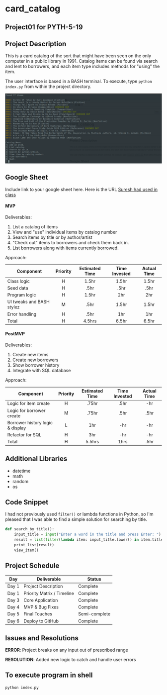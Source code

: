 # card_catalog
## Project01 for PYTH-5-19

## Project Description
This is a card catalog of the sort that might have been seen on the only computer in a public library in 1991. Catalog items can be found via search and lent to borrowers, and each item type includes methods for "using" the item.

The user interface is based in a BASH terminal. To execute, type `python index.py` from within the project directory.

![screenshot of card_catalog](screenshot.png)

## Google Sheet
Include link to your google sheet here. Here is the URL [Suresh had used in class](https://docs.google.com/spreadsheets/d/1orcguDZd5ux2TfV5lf-E2z0xPQDT6FV69W4DIYdP2J0/edit?usp=sharing) 

#### MVP

Deliverables:

1) List a catalog of items
2) View and "use" individual items by catalog number
3) Search items by title or by author/artist
4) "Check out" items to borrowers and check them back in.
5) List borrowers along with items currently borrowed.

Approach:

| Component | Priority | Estimated Time | Time Invested | Actual Time |
| --- | :---: |  :---: | :---: | :---: |
| Class logic | H | 1.5hr | 1.5hr | 1.5hr|
| Seed data  | H | .5hr | .5hr | .5hr|
| Program logic | H | 1.5hr | 2hr | 2hr|
| UI tweaks and BASH stylez  | M | .5hr| 1.5hr | 1.5hr |
| Error handling | H | .5hr | 1hr | 1hr|
| Total | H | 4.5hrs| 6.5hr | 6.5hr |

#### PostMVP

Deliverables:

1) Create new items
2) Create new borrowers
3) Show borrower history
4) Integrate with SQL database

Approach:

| Component | Priority | Estimated Time | Time Invested | Actual Time |
| --- | :---: |  :---: | :---: | :---: |
| Logic for item create | H | .75hr | .5hr | -hr|
| Logic for borrower create | M | .75hr | .5hr | .5hr|
| Borrower history logic & display | L | 1hr | -hr | -hr|
| Refactor for SQL | H | 3hr | -hr | -hr|
| Total | H | 5.5hrs| 1hrs | .5hr |

## Additional Libraries

- datetime
- math
- random
- os

## Code Snippet

I had not previously used `filter()` or lambda functions in Python, so I'm pleased that I was able to find a simple solution for searching by title.  

```python
def search_by_title():
    input_title = input("Enter a word in the title and press Enter: ")
    result = list(filter(lambda item: input_title.lower() in item.title.lower(), catalog))
    print_list(result)
    view_item()
```

## Project Schedule

|  Day | Deliverable | Status
|---|---| ---|
|Day 1| Project Description | Complete
|Day 1| Priority Matrix / Timeline | Complete
|Day 3| Core Application | Complete
|Day 4| MVP & Bug Fixes | Complete
|Day 5| Final Touches | Semi-complete
|Day 6| Deploy to GitHub | Complete

## Issues and Resolutions

**ERROR**:  Project breaks on any input out of prescribed range

**RESOLUTION**: Added new logic to catch and handle user errors

## To execute program in shell

`python index.py`
